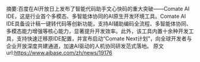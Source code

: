 摘要:百度在AI开放日上发布了智能代码助手文心快码的重大突破——Comate AI IDE，这是行业首个多模态、多智能体协同的AI原生开发环境工具。Comate AI IDE具备设计稿一键转代码等创新功能，支持AI辅助编码全流程、多智能体协同、多模态能力增强等核心能力，显著提升开发效率。此外，该工具内置十余种开发工具，支持快速迁移原IDE配置，并宣布启动“Comate Next计划”，向全球开发者与企业开放深度共建通道，加速AI驱动的人机协同研发范式落地。
原文url:https://www.aibase.com/zh/news/19176